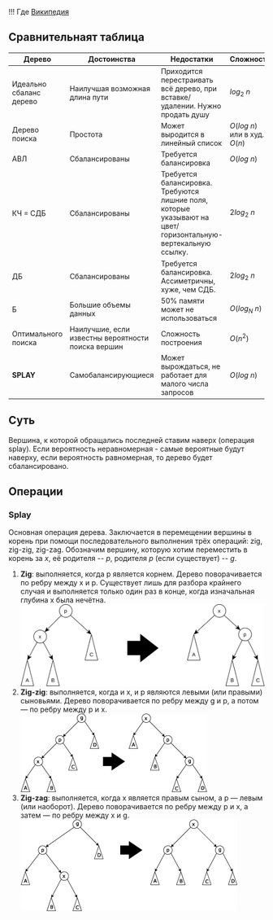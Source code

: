 !!! Где
    [Википедия](https://ru.wikipedia.org/wiki/Splay-%D0%B4%D0%B5%D1%80%D0%B5%D0%B2%D0%BE)

## Сравнительнаят таблица

| Дерево   | Достоинства   |  Недостатки |  Сложность  |
|----------|---------------|-------------|-------------|
| Идеально сбаланс дерево  | Наилучшая возможная длина пути | Приходится перестраивать всё дерево, при вставке/удалении. Нужно продать душу | $log_2\ n$ |
| Дерево поиска | Простота  |   Может выродится в линейный список | $O(log\ n)$ или в худ. $O(n)$|
| АВЛ | Сбалансированы | Требуется балансировка | $O(log\ n)$ |
| КЧ = СДБ | Сбалансированы | Требуется балансировка. Требуются лишние поля, которые указывают на цвет/горизонтальную-вертекальную ссылку. | $2log_2\ n$ |
| ДБ | Сбалансированы | Требуется балансировка. Ассиметричны, хуже, чем СДБ. | $2log_2\ n$ |
| Б | Большие объемы данных | 50% памяти может не использоваться | $O(log_N\ n)$ |
| Оптимального поиска | Наилучшие, если известны вероятности поиска вершин | Сложность построения | $O(n^2)$ |
| **SPLAY** | Самобалансирующиеся | Может вырождаться, не работает для малого числа запросов | $O(log\ n)$ |


## Суть

Вершина, к которой обращались последней ставим наверх (операция splay). Если вероятность неравномерная - самые вероятные будут наверху, если вероятность равномерная, то дерево будет сбалансировано.

## Операции

### Splay

Основная операция дерева. Заключается в перемещении вершины в корень при помощи последовательного выполнения трёх операций: zig, zig-zig, zig-zag. Обозначим вершину, которую хотим переместить в корень за $x$, её родителя -- $p$, родителя $p$ (если существует) -- $g$. 

1. **Zig**: выполняется, когда p является корнем. Дерево поворачивается по ребру между x и p. Существует лишь для разбора крайнего случая и выполняется только один раз в конце, когда изначальная глубина x была нечётна. ![Zig](Splay/Zig.svg "Zig")
2. **Zig-zig**: выполняется, когда и x, и p являются левыми (или правыми) сыновьями. Дерево поворачивается по ребру между g и p, а потом — по ребру между p и x. ![Zig-zig](Splay/Zigzig.svg "Zig-zig")
3. **Zig-zag**:  выполняется, когда x является правым сыном, а p — левым (или наоборот). Дерево поворачивается по ребру между p и x, а затем — по ребру между x и g. ![Zig-zag](Splay/Zigzag.svg "Zig-zag")